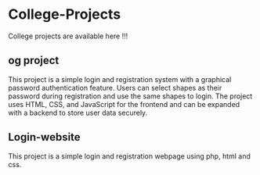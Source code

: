 # College-Projects
College projects are available here !!!

## og project
This project is a simple login and registration system with a graphical password authentication feature. Users can select shapes as their password during registration and use the same shapes to login. The project uses HTML, CSS, and JavaScript for the frontend and can be expanded with a backend to store user data securely.

## Login-website
This project is a simple login and registration webpage using php, html and css.
